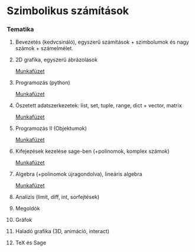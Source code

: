 # Szimbolikus számítások #

### Tematika ###

1. Bevezetés (kedvcsináló), egyszerű számítások + szimbolumok és nagy számok +
   számelmélet.
   
2. 2D grafika, egyszerű ábrázolások
 
   [Munkafüzet](https://cocalc.com/share/c305dde6-aab5-498e-86fa-3cfbd5ab5db8/Grafika_I.sagews?viewer=share)

3. Programozás (python)

   [Munkafüzet](https://cocalc.com/share/c305dde6-aab5-498e-86fa-3cfbd5ab5db8/Programozas_I.sagews?viewer=share)

4. Öszetett adatszerkezetek: list, set, tuple, range, dict + vector, matrix
   
   [Munkafüzet](https://cocalc.com/share/c305dde6-aab5-498e-86fa-3cfbd5ab5db8/Programozas_II.sagews?viewer=share)

5. Programozás II (Objektumok)

   [Munkafüzet](https://cocalc.com/share/c305dde6-aab5-498e-86fa-3cfbd5ab5db8/Programozas_III.sagews?viewer=share)

5. Kifejezések kezelése sage-ben (+polinomok, komplex számok)

   [Munkafüzet](https://cocalc.com/share/c305dde6-aab5-498e-86fa-3cfbd5ab5db8/Kifejezesek.sagews?viewer=share)

6. Algebra (+polinomok újragondolva), lineáris algebra
   
   [Munkafüzet](https://cocalc.com/share/c305dde6-aab5-498e-86fa-3cfbd5ab5db8/Algebra.sagews?viewer=share)

7. Analízis (limit, diff, int, sorfejtések)

8. Megoldók 

9. Gráfok

10. Haladó grafika (3D, animácíó, interact)

11. TeX és Sage
